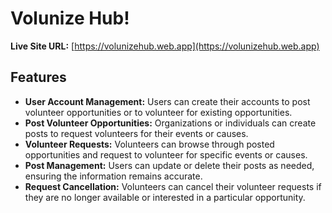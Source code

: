 # Volunize Hub!

**Live Site URL:** [https://volunizehub.web.app](https://volunizehub.web.app)

## Features

- **User Account Management:** Users can create their accounts to post volunteer opportunities or to volunteer for existing opportunities.
- **Post Volunteer Opportunities:** Organizations or individuals can create posts to request volunteers for their events or causes.
- **Volunteer Requests:** Volunteers can browse through posted opportunities and request to volunteer for specific events or causes.
- **Post Management:** Users can update or delete their posts as needed, ensuring the information remains accurate.
- **Request Cancellation:** Volunteers can cancel their volunteer requests if they are no longer available or interested in a particular opportunity.
